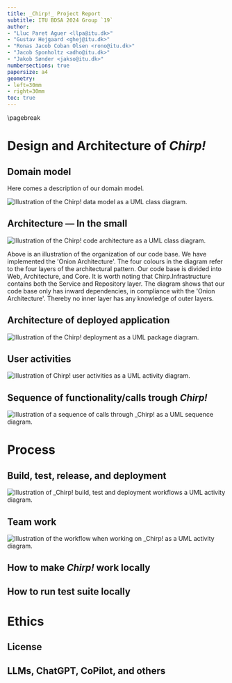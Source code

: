 ```yaml
---
title: _Chirp!_ Project Report
subtitle: ITU BDSA 2024 Group `19`
author:
- "Lluc Paret Aguer <llpa@itu.dk>"
- "Gustav Hejgaard <ghej@itu.dk>"
- "Ronas Jacob Coban Olsen <rono@itu.dk>"
- "Jacob Sponholtz <adho@itu.dk>"
- "Jakob Sønder <jakso@itu.dk>"
numbersections: true
papersize: a4
geometry:
- left=30mm
- right=30mm
toc: true
---
```


\pagebreak

# Design and Architecture of _Chirp!_

## Domain model

Here comes a description of our domain model.

![Illustration of the _Chirp!_ data model as a UML class diagram.](images/domain_model.png)

## Architecture — In the small

![Illustration of the _Chirp!_ code architecture as a UML class diagram.](images/code-architecture.png)

Above is an illustration of the organization of our code base.
We have implemented the 'Onion Architecture'. The four colours in the diagram refer to the four layers of the architectural pattern.
Our code base is divided into Web, Architecture, and Core.
It is worth noting that Chirp.Infrastructure contains both the Service and Repository layer.
The diagram shows that our code base only has inward dependencies, in compliance with the 'Onion Architecture'. Thereby no inner layer has any knowledge of outer layers.

## Architecture of deployed application

![Illustration of the _Chirp!_ deployment as a UML package diagram.](images/deployment-diagram.png)

## User activities

![Illustration of _Chirp!_ user activities as a UML activity diagram.](images/user_activities.png)

## Sequence of functionality/calls trough _Chirp!_

![Illustration of a sequence of calls through _Chirp! as a UML sequence diagram.](images/sequence_diagram.png)

# Process

## Build, test, release, and deployment

![Illustration of _Chirp! build, test and deployment workflows a UML activity diagram.](images/github-actions.png)

## Team work

![Illustration of the workflow when working on _Chirp!  as a UML activity diagram.](images/workflow.png)

## How to make _Chirp!_ work locally

## How to run test suite locally

# Ethics

## License

## LLMs, ChatGPT, CoPilot, and others
